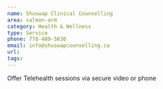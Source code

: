 ```yaml
---
name: Shuswap Clinical Counselling
area: salmon-arm
category: Health & Wellness
type: Service
phone: 778-489-5630
email: info@shuswapcounselling.ca
url: 
tags:
---
```


Offer Telehealth sessions via secure video or phone